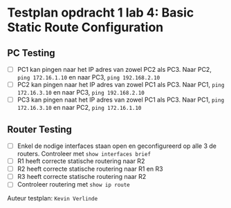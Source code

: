 # Testplan opdracht 1 lab 4: Basic Static Route Configuration

## PC Testing
- [ ] PC1 kan pingen naar het IP adres van zowel PC2 als PC3. Naar PC2, `ping 172.16.1.10` en naar PC3, `ping 192.168.2.10`
- [ ] PC2 kan pingen naar het IP adres van zowel PC1 als PC3. Naar PC1, `ping 172.16.3.10` en naar PC3, `ping 192.168.2.10`
- [ ] PC3 kan pingen naat het IP adres van zowel PC1 als PC3. Naar PC1, `ping 172.16.3.10` en naar PC2, `ping 172.16.1.10`

## Router Testing
- [ ] Enkel de nodige interfaces staan open en geconfigureerd op alle 3 de routers. Controleer met `show interfaces brief`
- [ ] R1 heeft correcte statische routering naar R2
- [ ] R2 heeft correcte statische routering naar R1 en R3
- [ ] R3 heeft correcte statische routering naar R2
- [ ] Controleer routering met `show ip route`

Auteur testplan: `Kevin Verlinde`
